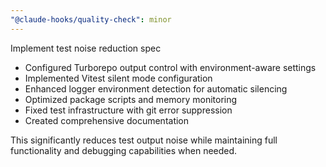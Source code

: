 ```yaml
---
"@claude-hooks/quality-check": minor
---
```


Implement test noise reduction spec

- Configured Turborepo output control with environment-aware settings
- Implemented Vitest silent mode configuration
- Enhanced logger environment detection for automatic silencing
- Optimized package scripts and memory monitoring
- Fixed test infrastructure with git error suppression
- Created comprehensive documentation

This significantly reduces test output noise while maintaining full functionality and debugging capabilities when needed.